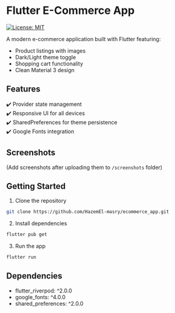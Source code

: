 # Flutter E-Commerce App

[![License: MIT](https://img.shields.io/badge/License-MIT-yellow.svg)](https://opensource.org/licenses/MIT)

A modern e-commerce application built with Flutter featuring:

- Product listings with images
- Dark/Light theme toggle
- Shopping cart functionality
- Clean Material 3 design

## Features

✔️ Provider state management  
✔️ Responsive UI for all devices  
✔️ SharedPreferences for theme persistence  
✔️ Google Fonts integration

## Screenshots
(Add screenshots after uploading them to `/screenshots` folder)

## Getting Started

1. Clone the repository
```bash
git clone https://github.com/HazemEl-masry/ecommerce_app.git
```

2. Install dependencies
```bash
flutter pub get
```

3. Run the app
```bash
flutter run
```

## Dependencies
- flutter_riverpod: ^2.0.0
- google_fonts: ^4.0.0
- shared_preferences: ^2.0.0
